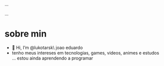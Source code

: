 ...
<html> 
 </html>
...




# sobre min
- 👋 Hi, I’m @lukotarsk\ joao eduardo
- tenho meus intereses em tecnologias, games, videos, animes e estudos ...
 estou ainda aprendendo a programar

